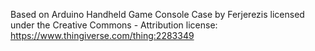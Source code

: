 Based on Arduino Handheld Game Console Case by Ferjerezis licensed under the Creative Commons - Attribution license:
https://www.thingiverse.com/thing:2283349
